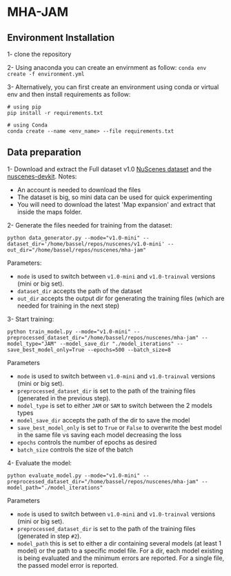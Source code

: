 # MHA-JAM

## Environment Installation
1- clone the repository 

2- Using anaconda you can create an envirnment as follow: 
`conda env create -f environment.yml`

3- Alternatively, you can first create an environment using conda or virtual env and then install requirements as follow: 
```
# using pip
pip install -r requirements.txt

# using Conda
conda create --name <env_name> --file requirements.txt
```

## Data preparation
1- Download and extract the Full dataset v1.0 [NuScenes dataset](https://www.nuscenes.org/download?externalData=all&mapData=all&modalities=Any) and the [nuscenes-devkit](https://github.com/nutonomy/nuscenes-devkit). 
Notes: 
- An account is needed to download the files
- The dataset is big, so mini data can be used for quick experimenting
- You will need to download the latest 'Map expansion' and extract that inside the maps folder.

2- Generate the files needed for training from the dataset:
```
python data_generator.py --mode="v1.0-mini" --dataset_dir='/home/bassel/repos/nuscenes/v1.0-mini' --out_dir="/home/bassel/repos/nuscenes/mha-jam"
```
Parameters: 
* `mode` is used to switch between `v1.0-mini` and `v1.0-trainval` versions (mini or big set). 
* `dataset_dir` accepts the path of the dataset
* `out_dir` accepts the output dir for generating the training files (which are needed for training in the next step)


3- Start training:
```
python train_model.py --mode="v1.0-mini" --preprocessed_dataset_dir="/home/bassel/repos/nuscenes/mha-jam" --model_type="JAM" --model_save_dir "./model_iterations" --save_best_model_only=True --epochs=500 --batch_size=8 
```
Parameters
 * `mode` is used to switch between `v1.0-mini` and `v1.0-trainval` versions (mini or big set). 
 * `preprocessed_dataset_dir` is set to the path of the training files (generated in the previous step).
 * `model_type` is set to either `JAM` or `SAM` to switch between the 2 models types
 * `model_save_dir` accepts the path of the dir to save the model
 * `save_best_model_only` is set to `True` or `False` to overwrite the best model in the same file vs saving each model decreasing the loss
 * `epochs` controls the number of epochs as desired
 * `batch_size` controls the size of the batch
 

4- Evaluate the model:
```
python evaluate_model.py --mode="v1.0-mini" --preprocessed_dataset_dir="/home/bassel/repos/nuscenes/mha-jam" --model_path="./model_iterations"
```
Parameters
 * `mode` is used to switch between `v1.0-mini` and `v1.0-trainval` versions (mini or big set).
 * `preprocessed_dataset_dir` is set to the path of the training files (generated in step `#2`).
 * `model_path` this is set to either a dir containing several models (at least 1 model) or the path to a specific model file. For a dir, each model existing is being evaluated and the minimum errors are reported. For a single file, the passed model error is reported.  

